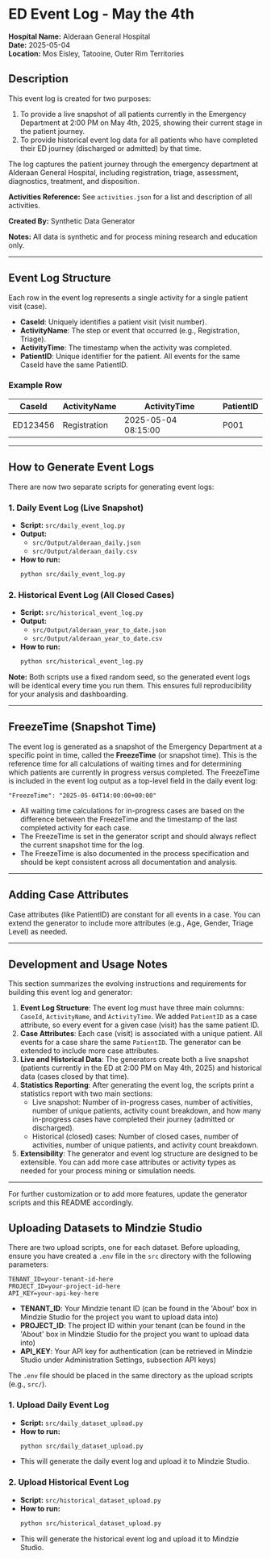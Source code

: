 # ED Event Log - May the 4th

**Hospital Name:** Alderaan General Hospital  
**Date:** 2025-05-04  
**Location:** Mos Eisley, Tatooine, Outer Rim Territories

## Description
This event log is created for two purposes:
1. To provide a live snapshot of all patients currently in the Emergency Department at 2:00 PM on May 4th, 2025, showing their current stage in the patient journey.
2. To provide historical event log data for all patients who have completed their ED journey (discharged or admitted) by that time.

The log captures the patient journey through the emergency department at Alderaan General Hospital, including registration, triage, assessment, diagnostics, treatment, and disposition.

**Activities Reference:** See `activities.json` for a list and description of all activities.

**Created By:** Synthetic Data Generator

**Notes:** All data is synthetic and for process mining research and education only.

---

## Event Log Structure

Each row in the event log represents a single activity for a single patient visit (case).

- **CaseId**: Uniquely identifies a patient visit (visit number).
- **ActivityName**: The step or event that occurred (e.g., Registration, Triage).
- **ActivityTime**: The timestamp when the activity was completed.
- **PatientID**: Unique identifier for the patient. All events for the same CaseId have the same PatientID.

### Example Row
| CaseId   | ActivityName   | ActivityTime        | PatientID |
|----------|---------------|---------------------|-----------|
| ED123456 | Registration  | 2025-05-04 08:15:00 | P001      |

---

## How to Generate Event Logs

There are now two separate scripts for generating event logs:

### 1. Daily Event Log (Live Snapshot)
- **Script:** `src/daily_event_log.py`
- **Output:**
  - `src/Output/alderaan_daily.json`
  - `src/Output/alderaan_daily.csv`
- **How to run:**
  ```bash
  python src/daily_event_log.py
  ```

### 2. Historical Event Log (All Closed Cases)
- **Script:** `src/historical_event_log.py`
- **Output:**
  - `src/Output/alderaan_year_to_date.json`
  - `src/Output/alderaan_year_to_date.csv`
- **How to run:**
  ```bash
  python src/historical_event_log.py
  ```

**Note:** Both scripts use a fixed random seed, so the generated event logs will be identical every time you run them. This ensures full reproducibility for your analysis and dashboarding.

---

## FreezeTime (Snapshot Time)

The event log is generated as a snapshot of the Emergency Department at a specific point in time, called the **FreezeTime** (or snapshot time). This is the reference time for all calculations of waiting times and for determining which patients are currently in progress versus completed. The FreezeTime is included in the event log output as a top-level field in the daily event log:

```
"FreezeTime": "2025-05-04T14:00:00+00:00"
```

- All waiting time calculations for in-progress cases are based on the difference between the FreezeTime and the timestamp of the last completed activity for each case.
- The FreezeTime is set in the generator script and should always reflect the current snapshot time for the log.
- The FreezeTime is also documented in the process specification and should be kept consistent across all documentation and analysis.

---

## Adding Case Attributes

Case attributes (like PatientID) are constant for all events in a case. You can extend the generator to include more attributes (e.g., Age, Gender, Triage Level) as needed.

---

## Development and Usage Notes

This section summarizes the evolving instructions and requirements for building this event log and generator:

1. **Event Log Structure**: The event log must have three main columns: `CaseId`, `ActivityName`, and `ActivityTime`. We added `PatientID` as a case attribute, so every event for a given case (visit) has the same patient ID.
2. **Case Attributes**: Each case (visit) is associated with a unique patient. All events for a case share the same `PatientID`. The generator can be extended to include more case attributes.
3. **Live and Historical Data**: The generators create both a live snapshot (patients currently in the ED at 2:00 PM on May 4th, 2025) and historical data (cases closed by that time).
4. **Statistics Reporting**: After generating the event log, the scripts print a statistics report with two main sections:
   - Live snapshot: Number of in-progress cases, number of activities, number of unique patients, activity count breakdown, and how many in-progress cases have completed their journey (admitted or discharged).
   - Historical (closed) cases: Number of closed cases, number of activities, number of unique patients, and activity count breakdown.
5. **Extensibility**: The generator and event log structure are designed to be extensible. You can add more case attributes or activity types as needed for your process mining or simulation needs.

---

For further customization or to add more features, update the generator scripts and this README accordingly. 

## Uploading Datasets to Mindzie Studio

There are two upload scripts, one for each dataset. Before uploading, ensure you have created a `.env` file in the `src` directory with the following parameters:

```
TENANT_ID=your-tenant-id-here
PROJECT_ID=your-project-id-here
API_KEY=your-api-key-here
```

- **TENANT_ID**: Your Mindzie tenant ID (can be found in the 'About' box in Mindzie Studio for the project you want to upload data into)
- **PROJECT_ID**: The project ID within your tenant (can be found in the 'About' box in Mindzie Studio for the project you want to upload data into)
- **API_KEY**: Your API key for authentication (can be retrieved in Mindzie Studio under Administration Settings, subsection API keys)

The `.env` file should be placed in the same directory as the upload scripts (e.g., `src/`).

### 1. Upload Daily Event Log
- **Script:** `src/daily_dataset_upload.py`
- **How to run:**
  ```bash
  python src/daily_dataset_upload.py
  ```
- This will generate the daily event log and upload it to Mindzie Studio.

### 2. Upload Historical Event Log
- **Script:** `src/historical_dataset_upload.py`
- **How to run:**
  ```bash
  python src/historical_dataset_upload.py
  ```
- This will generate the historical event log and upload it to Mindzie Studio. 